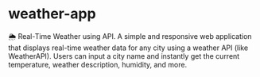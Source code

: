 # weather-app
🌦️ Real-Time Weather using API.  A simple and responsive web application that displays real-time weather data for any city using a weather API (like WeatherAPI). Users can input a city name and instantly get the current temperature, weather description, humidity, and more.
